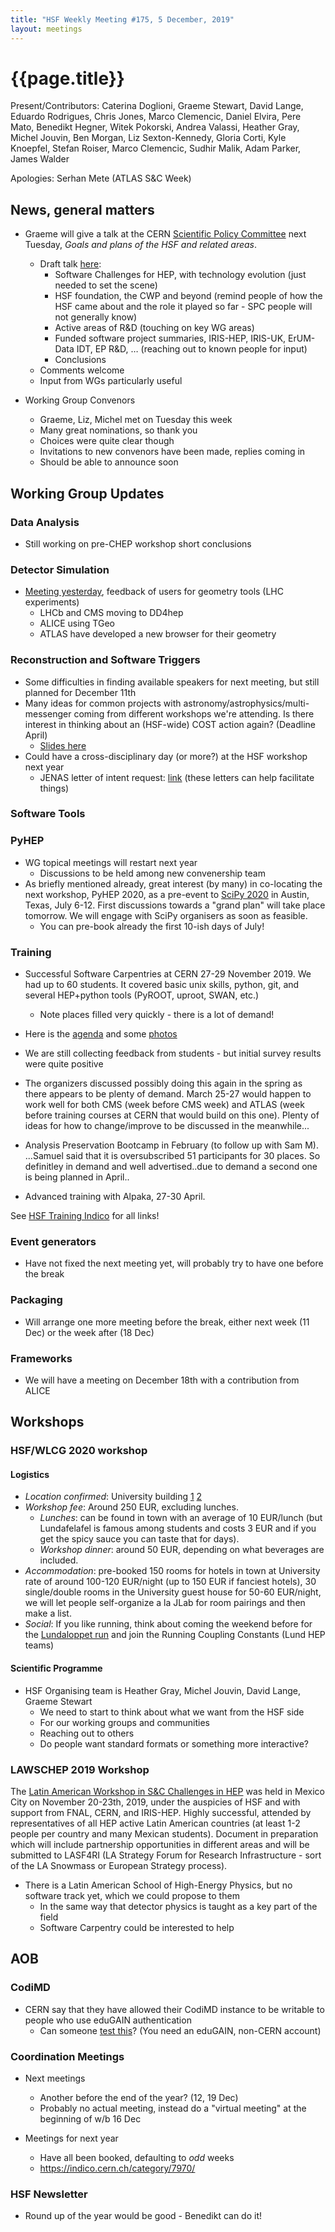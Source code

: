 ```yaml
---
title: "HSF Weekly Meeting #175, 5 December, 2019"
layout: meetings
---
```


# {{page.title}}

Present/Contributors: Caterina Doglioni, Graeme Stewart, David Lange, Eduardo Rodrigues, Chris Jones, Marco Clemencic, Daniel Elvira, Pere Mato, Benedikt Hegner, Witek Pokorski, Andrea Valassi, Heather Gray, Michel Jouvin, Ben Morgan, Liz Sexton-Kennedy, Gloria Corti, Kyle Knoepfel, Stefan Roiser, Marco Clemencic, Sudhir Malik, Adam Parker, James Walder

Apologies: Serhan Mete (ATLAS S&C Week)

## News, general matters

- Graeme will give a talk at the CERN [Scientific Policy Committee](https://council.web.cern.ch/en/content/welcome-scientific-policy-committee) next Tuesday, *Goals and plans of the HSF and related areas*.
    - Draft talk [here](https://docs.google.com/presentation/d/1q4cUYaRbWXYGpOVimINIyhZAqLTQi9kFq2_NANGWRJw/edit?usp=sharing):
        - Software Challenges for HEP, with technology evolution (just needed to set the scene)
        - HSF foundation, the CWP and beyond (remind people of how the HSF came about and the role it played so far - SPC people will not generally know)
        - Active areas of R&D (touching on key WG areas)
        - Funded software project summaries, IRIS-HEP, IRIS-UK, ErUM-Data IDT, EP R&D, … (reaching out to known people for input)
        - Conclusions
    - Comments welcome
    - Input from WGs particularly useful

- Working Group Convenors
    - Graeme, Liz, Michel met on Tuesday this week
    - Many great nominations, so thank you
    - Choices were quite clear though
    - Invitations to new convenors have been made, replies coming in
    - Should be able to announce soon

## Working Group Updates

### Data Analysis

- Still working on pre-CHEP workshop short conclusions

### Detector Simulation

- [Meeting yesterday](https://indico.cern.ch/event/865822/), feedback of users for geometry tools (LHC experiments)
    - LHCb and CMS moving to DD4hep
    - ALICE using TGeo
    - ATLAS have developed a new browser for their geometry

### Reconstruction and Software Triggers

- Some difficulties in finding available speakers for next meeting, but still planned for December 11th
- Many ideas for common projects with astronomy/astrophysics/multi-messenger coming from different workshops we're attending. Is there interest in thinking about an (HSF-wide) COST action again? (Deadline April)
    - [Slides here](https://docs.google.com/presentation/d/1facB4BKuN4zm66C9JtoOhDa68rqenIz-cWWqdhLpSfY/edit?usp=sharing)
- Could have a cross-disciplinary day (or more?) at the HSF workshop next year
    - JENAS letter of intent request: [link](https://drive.google.com/file/d/1EHhC6d-QjcjSXmu6Jyo0iYXC_JJRtygK/view?usp=sharing) (these letters can help facilitate things)

### Software Tools

### PyHEP
- WG topical meetings will restart next year
    - Discussions to be held among new convenership team
- As briefly mentioned already, great interest (by many) in co-locating the next workshop, PyHEP 2020, as a pre-event to [SciPy 2020](https://www.scipy2020.scipy.org/) in Austin, Texas, July 6-12. First discussions towards a "grand plan" will take place tomorrow. We will engage with SciPy organisers as soon as feasible.
    - You can pre-book already the first 10-ish days of July!

### Training
- Successful Software Carpentries at CERN 27-29 November 2019. We had up to 60 students. It covered basic unix skills, python, git, and several HEP+python tools (PyROOT, uproot, SWAN, etc.)
    - Note places filled very quickly - there is a lot of demand!
- Here is the [agenda](https://indico.cern.ch/event/834411/) and some [photos](https://indico.cern.ch/event/834411/page/19193-photos)
- We are still collecting feedback from students - but initial survey results were quite positive
- The organizers discussed possibly doing this again in the spring as there appears to be plenty of demand. March 25-27 would happen to work well for both CMS (week before CMS week) and ATLAS (week before training courses at CERN that would build on this one). Plenty of ideas for how to change/improve to be discussed in the meanwhile...

- Analysis Preservation Bootcamp in February (to follow up with Sam M). ...Samuel said that it is oversubscribed 51 participants for 30 places. So definitley in demand and well advertised..due to demand a second one is being planned in April..

- Advanced training with Alpaka, 27-30 April.

See [HSF Training Indico](https://indico.cern.ch/category/11386/) for all links!

### Event generators
- Have not fixed the next meeting yet, will probably try to have one before the break

### Packaging
- Will arrange one more meeting before the break, either next week (11 Dec) or the week after (18 Dec)

### Frameworks
- We will have a meeting on December 18th with a contribution from ALICE

## Workshops

### HSF/WLCG 2020 workshop

#### Logistics

- *Location confirmed*:  University building [1](https://en.wikipedia.org/wiki/Lund_University_Main_Building) [2](https://www.lunduniversity.lu.se/about/visit-lund-university/campus-locations/lund-campus-highlights)
- *Workshop fee*: Around 250 EUR, excluding lunches.
    - *Lunches*: can be found in town with an average of 10 EUR/lunch (but Lundafelafel is famous among students and costs 3 EUR and if you get the spicy sauce you can taste that for days). 
    - *Workshop dinner*: around 50 EUR, depending on what beverages are included.  
- *Accommodation*: pre-booked 150 rooms for hotels in town at University rate of around 100-120 EUR/night (up to 150 EUR if fanciest hotels), 30 single/double rooms in the University guest house for 50-60 EUR/night, we will let people self-organize a la JLab for room pairings and then make a list. 
- *Social*: If you like running, think about coming the weekend before for the [Lundaloppet run](http://www.lundaloppet.se) and join the Running Coupling Constants (Lund HEP teams)

#### Scientific Programme

- HSF Organising team is Heather Gray, Michel Jouvin, David Lange, Graeme Stewart
    - We need to start to think about what we want from the HSF side
    - For our working groups and communities
    - Reaching out to others
    - Do people want standard formats or something more interactive?

### LAWSCHEP 2019 Workshop

The [Latin American Workshop in S&C Challenges in HEP](https://indico.cern.ch/event/813325/) was held in Mexico City on November 20-23th, 2019, under the auspicies of HSF and with support from FNAL, CERN, and IRIS-HEP. Highly successful, attended by representatives of all HEP active Latin American countries (at least 1-2 people per country and many Mexican students). Document in preparation which will include partnership opportunities in different areas and will be submitted to LASF4RI (LA Strategy Forum for Research Infrastructure - sort of the LA Snowmass or European Strategy process).

- There is a Latin American School of High-Energy Physics, but no software track yet, which we could propose to them
    - In the same way that detector physics is taught as a key part of the field
    - Software Carpentry could be interested to help 

## AOB

### CodiMD

- CERN say that they have allowed their CodiMD instance to be writable to people who use eduGAIN authentication
    - Can someone [test this](https://codimd.web.cern.ch/H0QkodL5Ro2st9hp1AHlng?both#)? (You need an eduGAIN, non-CERN account)

### Coordination Meetings

- Next meetings
    - Another before the end of the year? (12, 19 Dec)
    - Probably no actual meeting, instead do a "virtual meeting" at the beginning of w/b 16 Dec

- Meetings for next year
    - Have all been booked, defaulting to *odd* weeks
    - <https://indico.cern.ch/category/7970/>

### HSF Newsletter

- Round up of the year would be good - Benedikt can do it!

